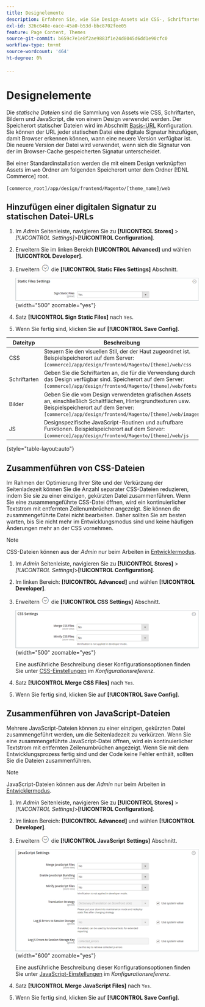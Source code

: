 ```yaml
---
title: Designelemente
description: Erfahren Sie, wie Sie Design-Assets wie CSS-, Schriftarten-, Bilder- und JavaScript-Dateien verwalten.
exl-id: 326c648e-eace-45a0-b53d-bbc8702fee05
feature: Page Content, Themes
source-git-commit: b659c7e1e8f2ae9883f1e24d8045d6dd1e90cfc0
workflow-type: tm+mt
source-wordcount: '464'
ht-degree: 0%

---
```


# Designelemente

Die _statische Dateien_ sind die Sammlung von Assets wie CSS, Schriftarten, Bildern und JavaScript, die von einem Design verwendet werden. Der Speicherort statischer Dateien wird im Abschnitt [Basis-URL](../stores-purchase/store-urls.md) Konfiguration. Sie können der URL jeder statischen Datei eine digitale Signatur hinzufügen, damit Browser erkennen können, wann eine neuere Version verfügbar ist. Die neuere Version der Datei wird verwendet, wenn sich die Signatur von der im Browser-Cache gespeicherten Signatur unterscheidet.

Bei einer Standardinstallation werden die mit einem Design verknüpften Assets im `web` Ordner am folgenden Speicherort unter dem Ordner [!DNL Commerce] root.

`[commerce_root]/app/design/frontend/Magento/[theme_name]/web`

## Hinzufügen einer digitalen Signatur zu statischen Datei-URLs

1. Im _Admin_ Seitenleiste, navigieren Sie zu **[!UICONTROL Stores]** > _[!UICONTROL Settings]_>**[!UICONTROL Configuration]**.

1. Erweitern Sie im linken Bereich **[!UICONTROL Advanced]** und wählen **[!UICONTROL Developer]**.

1. Erweitern ![Erweiterungsauswahl](../assets/icon-display-expand.png) die **[!UICONTROL Static Files Settings]** Abschnitt.

   ![Einstellungen für statische Dateien](./assets/developer-static-files-settings.png){width="500" zoomable="yes"}

1. Satz **[!UICONTROL Sign Static Files]** nach `Yes`.

1. Wenn Sie fertig sind, klicken Sie auf **[!UICONTROL Save Config]**.

| Dateityp | Beschreibung |
|--- |--- |
| CSS | Steuern Sie den visuellen Stil, der der Haut zugeordnet ist. Beispielspeicherort auf dem Server: `[commerce]/app/design/frontend/Magento/[theme]/web/css` |
| Schriftarten | Geben Sie die Schriftarten an, die für die Verwendung durch das Design verfügbar sind. Speicherort auf dem Server: `[commerce]/app/design/frontend/Magento/[theme]/web/fonts` |
| Bilder | Geben Sie die vom Design verwendeten grafischen Assets an, einschließlich Schaltflächen, Hintergrundtexturen usw. Beispielspeicherort auf dem Server: `[commerce]/app/design/frontend/Magento/[theme]/web/images` |
| JS | Designspezifische JavaScript-Routinen und aufrufbare Funktionen. Beispielspeicherort auf dem Server: `[commerce]/app/design/frontend/Magento/[theme]/web/js` |

{style="table-layout:auto"}

## Zusammenführen von CSS-Dateien

Im Rahmen der Optimierung Ihrer Site und der Verkürzung der Seitenladezeit können Sie die Anzahl separater CSS-Dateien reduzieren, indem Sie sie zu einer einzigen, gekürzten Datei zusammenführen. Wenn Sie eine zusammengeführte CSS-Datei öffnen, wird ein kontinuierlicher Textstrom mit entfernten Zeilenumbrüchen angezeigt. Sie können die zusammengeführte Datei nicht bearbeiten. Daher sollten Sie am besten warten, bis Sie nicht mehr im Entwicklungsmodus sind und keine häufigen Änderungen mehr an der CSS vornehmen.

>[!NOTE]
>
>CSS-Dateien können aus der _Admin_ nur beim Arbeiten in [Entwicklermodus](../systems/developer-tools.md#operation-modes).

1. Im _Admin_ Seitenleiste, navigieren Sie zu **[!UICONTROL Stores]** > _[!UICONTROL Settings]_>**[!UICONTROL Configuration]**.

1. Im linken Bereich: **[!UICONTROL Advanced]** und wählen **[!UICONTROL Developer]**.

1. Erweitern ![Erweiterungsauswahl](../assets/icon-display-expand.png) die **[!UICONTROL CSS Settings]** Abschnitt.

   ![CSS-Einstellungen](./assets/developer-css-settings.png){width="500" zoomable="yes"}

   Eine ausführliche Beschreibung dieser Konfigurationsoptionen finden Sie unter [CSS-Einstellungen](../configuration-reference/advanced/developer.md#css-settings) im _Konfigurationsreferenz_.

1. Satz **[!UICONTROL Merge CSS Files]** nach `Yes`.

1. Wenn Sie fertig sind, klicken Sie auf **[!UICONTROL Save Config]**.

## Zusammenführen von JavaScript-Dateien

Mehrere JavaScript-Dateien können zu einer einzigen, gekürzten Datei zusammengeführt werden, um die Seitenladezeit zu verkürzen. Wenn Sie eine zusammengeführte JavaScript-Datei öffnen, wird ein kontinuierlicher Textstrom mit entfernten Zeilenumbrüchen angezeigt. Wenn Sie mit dem Entwicklungsprozess fertig sind und der Code keine Fehler enthält, sollten Sie die Dateien zusammenführen.

>[!NOTE]
>
>JavaScript-Dateien können aus der _Admin_ nur beim Arbeiten in [Entwicklermodus](../systems/developer-tools.md#operation-modes).

1. Im _Admin_ Seitenleiste, navigieren Sie zu **[!UICONTROL Stores]** > _[!UICONTROL Settings]_>**[!UICONTROL Configuration]**.

1. Im linken Bereich: **[!UICONTROL Advanced]** und wählen **[!UICONTROL Developer]**.

1. Erweitern ![Erweiterungsauswahl](../assets/icon-display-expand.png) die **[!UICONTROL JavaScript Settings]** Abschnitt.

   ![JavaScript-Einstellungen](./assets/developer-javascript-settings.png){width="600" zoomable="yes"}

   Eine ausführliche Beschreibung dieser Konfigurationsoptionen finden Sie unter [JavaScript-Einstellungen](../configuration-reference/advanced/developer.md#javascript-settings) im _Konfigurationsreferenz_.

1. Satz **[!UICONTROL Merge JavaScript Files]** nach `Yes`.

1. Wenn Sie fertig sind, klicken Sie auf **[!UICONTROL Save Config]**.
